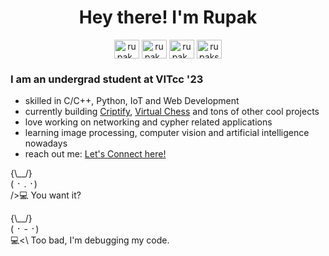 <h1 align="center">Hey there! I'm Rupak</h1>

<p align="center">
<a href="https://instagram.com/rupak_20" target="blank"><img align="center" src="https://raw.githubusercontent.com/rahuldkjain/github-profile-readme-generator/master/src/images/icons/Social/instagram.svg" alt="rupak_20" height="30" width="40" /></a>
<a href="https://www.codechef.com/users/rupak_20" target="blank"><img align="center" src="https://cdn.jsdelivr.net/npm/simple-icons@3.1.0/icons/codechef.svg" alt="rupak_20" height="30" width="40" /></a>
<a href="https://www.hackerrank.com/rupak_20" target="blank"><img align="center" src="https://raw.githubusercontent.com/rahuldkjain/github-profile-readme-generator/master/src/images/icons/Social/hackerrank.svg" alt="rupak_20" height="30" width="40" /></a>
<a href="https://leetcode.com/rupakswami43887/" target="blank"><img align="center" src="https://raw.githubusercontent.com/rahuldkjain/github-profile-readme-generator/master/src/images/icons/Social/leet-code.svg" alt="rupakswami43887" height="30" width="40" /></a>
</p>

### I am an undergrad student at VITcc '23

- skilled in C/C++, Python, IoT and Web Development
- currently building [Criptify](https://github.com/rupak-20/Criptify), [Virtual Chess](https://github.com/rupak-20/Virtual-Chess) and tons of other cool projects
- love working on networking and cypher related applications
- learning image processing, computer vision and artificial intelligence nowadays
- reach out me: [Let's Connect here!](https://www.linkedin.com/in/rupak-swami-071468190/)

{\\\__/}  
( ᛫ . ᛫)  
 />💻  You want it?  
  
{\\\__/}  
( ᛫ - ᛫)  
💻<\  Too bad, I'm debugging my code.  
